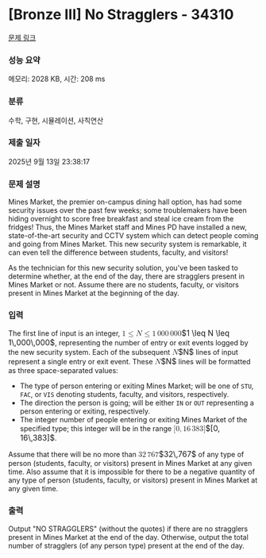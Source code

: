 # [Bronze III] No Stragglers - 34310 

[문제 링크](https://www.acmicpc.net/problem/34310) 

### 성능 요약

메모리: 2028 KB, 시간: 208 ms

### 분류

수학, 구현, 시뮬레이션, 사칙연산

### 제출 일자

2025년 9월 13일 23:38:17

### 문제 설명

<p>Mines Market, the premier on-campus dining hall option, has had some security issues over the past few weeks; some troublemakers have been hiding overnight to score free breakfast and steal ice cream from the fridges! Thus, the Mines Market staff and Mines PD have installed a new, state-of-the-art security and CCTV system which can detect people coming and going from Mines Market. This new security system is remarkable, it can even tell the difference between students, faculty, and visitors!</p>

<p>As the technician for this new security solution, you've been tasked to determine whether, at the end of the day, there are stragglers present in Mines Market or not. Assume there are no students, faculty, or visitors present in Mines Market at the beginning of the day.</p>

### 입력 

 <p>The first line of input is an integer, <mjx-container class="MathJax" jax="CHTML" style="font-size: 110.3%; position: relative;"><mjx-math class="MJX-TEX" aria-hidden="true"><mjx-mn class="mjx-n"><mjx-c class="mjx-c31"></mjx-c></mjx-mn><mjx-mo class="mjx-n" space="4"><mjx-c class="mjx-c2264"></mjx-c></mjx-mo><mjx-mi class="mjx-i" space="4"><mjx-c class="mjx-c1D441 TEX-I"></mjx-c></mjx-mi><mjx-mo class="mjx-n" space="4"><mjx-c class="mjx-c2264"></mjx-c></mjx-mo><mjx-mn class="mjx-n" space="4"><mjx-c class="mjx-c31"></mjx-c></mjx-mn><mjx-mstyle><mjx-mspace style="width: 0.167em;"></mjx-mspace></mjx-mstyle><mjx-mn class="mjx-n"><mjx-c class="mjx-c30"></mjx-c><mjx-c class="mjx-c30"></mjx-c><mjx-c class="mjx-c30"></mjx-c></mjx-mn><mjx-mstyle><mjx-mspace style="width: 0.167em;"></mjx-mspace></mjx-mstyle><mjx-mn class="mjx-n"><mjx-c class="mjx-c30"></mjx-c><mjx-c class="mjx-c30"></mjx-c><mjx-c class="mjx-c30"></mjx-c></mjx-mn></mjx-math><mjx-assistive-mml unselectable="on" display="inline"><math xmlns="http://www.w3.org/1998/Math/MathML"><mn>1</mn><mo>≤</mo><mi>N</mi><mo>≤</mo><mn>1</mn><mstyle scriptlevel="0"><mspace width="0.167em"></mspace></mstyle><mn>000</mn><mstyle scriptlevel="0"><mspace width="0.167em"></mspace></mstyle><mn>000</mn></math></mjx-assistive-mml><span aria-hidden="true" class="no-mathjax mjx-copytext">$1 \leq N \leq 1\,000\,000$</span></mjx-container>, representing the number of entry or exit events logged by the new security system. Each of the subsequent <mjx-container class="MathJax" jax="CHTML" style="font-size: 110.3%; position: relative;"><mjx-math class="MJX-TEX" aria-hidden="true"><mjx-mi class="mjx-i"><mjx-c class="mjx-c1D441 TEX-I"></mjx-c></mjx-mi></mjx-math><mjx-assistive-mml unselectable="on" display="inline"><math xmlns="http://www.w3.org/1998/Math/MathML"><mi>N</mi></math></mjx-assistive-mml><span aria-hidden="true" class="no-mathjax mjx-copytext">$N$</span></mjx-container> lines of input represent a single entry or exit event. These <mjx-container class="MathJax" jax="CHTML" style="font-size: 110.3%; position: relative;"><mjx-math class="MJX-TEX" aria-hidden="true"><mjx-mi class="mjx-i"><mjx-c class="mjx-c1D441 TEX-I"></mjx-c></mjx-mi></mjx-math><mjx-assistive-mml unselectable="on" display="inline"><math xmlns="http://www.w3.org/1998/Math/MathML"><mi>N</mi></math></mjx-assistive-mml><span aria-hidden="true" class="no-mathjax mjx-copytext">$N$</span></mjx-container> lines will be formatted as three space-separated values:</p>

<ul>
	<li>The type of person entering or exiting Mines Market; will be one of <code>STU</code>, <code>FAC</code>, or <code>VIS</code> denoting students, faculty, and visitors, respectively.</li>
	<li>The direction the person is going; will be either <code>IN</code> or <code>OUT</code> representing a person entering or exiting, respectively.</li>
	<li>The integer number of people entering or exiting Mines Market of the specified type; this integer will be in the range <mjx-container class="MathJax" jax="CHTML" style="font-size: 110.3%; position: relative;"><mjx-math class="MJX-TEX" aria-hidden="true"><mjx-mo class="mjx-n"><mjx-c class="mjx-c5B"></mjx-c></mjx-mo><mjx-mn class="mjx-n"><mjx-c class="mjx-c30"></mjx-c></mjx-mn><mjx-mo class="mjx-n"><mjx-c class="mjx-c2C"></mjx-c></mjx-mo><mjx-mn class="mjx-n" space="2"><mjx-c class="mjx-c31"></mjx-c><mjx-c class="mjx-c36"></mjx-c></mjx-mn><mjx-mstyle><mjx-mspace style="width: 0.167em;"></mjx-mspace></mjx-mstyle><mjx-mn class="mjx-n"><mjx-c class="mjx-c33"></mjx-c><mjx-c class="mjx-c38"></mjx-c><mjx-c class="mjx-c33"></mjx-c></mjx-mn><mjx-mo class="mjx-n"><mjx-c class="mjx-c5D"></mjx-c></mjx-mo></mjx-math><mjx-assistive-mml unselectable="on" display="inline"><math xmlns="http://www.w3.org/1998/Math/MathML"><mo stretchy="false">[</mo><mn>0</mn><mo>,</mo><mn>16</mn><mstyle scriptlevel="0"><mspace width="0.167em"></mspace></mstyle><mn>383</mn><mo stretchy="false">]</mo></math></mjx-assistive-mml><span aria-hidden="true" class="no-mathjax mjx-copytext">$[0, 16\,383]$</span></mjx-container>.</li>
</ul>

<p>Assume that there will be no more than <mjx-container class="MathJax" jax="CHTML" style="font-size: 110.3%; position: relative;"><mjx-math class="MJX-TEX" aria-hidden="true"><mjx-mn class="mjx-n"><mjx-c class="mjx-c33"></mjx-c><mjx-c class="mjx-c32"></mjx-c></mjx-mn><mjx-mstyle><mjx-mspace style="width: 0.167em;"></mjx-mspace></mjx-mstyle><mjx-mn class="mjx-n"><mjx-c class="mjx-c37"></mjx-c><mjx-c class="mjx-c36"></mjx-c><mjx-c class="mjx-c37"></mjx-c></mjx-mn></mjx-math><mjx-assistive-mml unselectable="on" display="inline"><math xmlns="http://www.w3.org/1998/Math/MathML"><mn>32</mn><mstyle scriptlevel="0"><mspace width="0.167em"></mspace></mstyle><mn>767</mn></math></mjx-assistive-mml><span aria-hidden="true" class="no-mathjax mjx-copytext">$32\,767$</span></mjx-container> of any type of person (students, faculty, or visitors) present in Mines Market at any given time. Also assume that it is impossible for there to be a negative quantity of any type of person (students, faculty, or visitors) present in Mines Market at any given time.</p>

### 출력 

 <p>Output "NO STRAGGLERS" (without the quotes) if there are no stragglers present in Mines Market at the end of the day. Otherwise, output the total number of stragglers (of any person type) present at the end of the day.</p>

